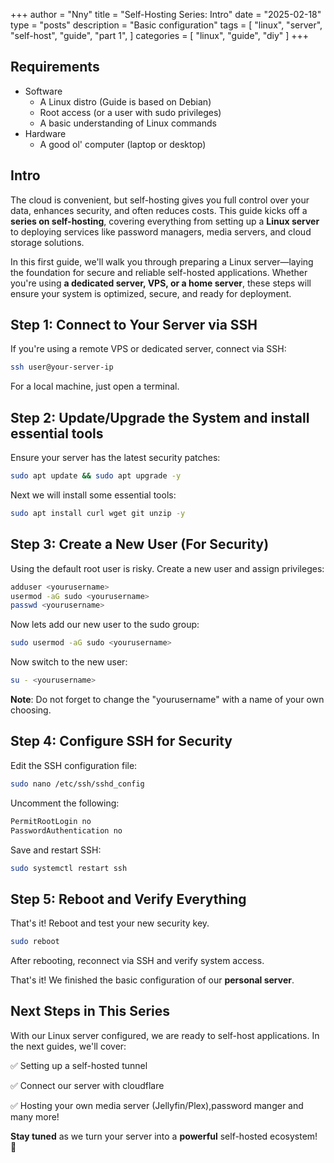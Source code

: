 +++
author = "Nny"
title = "Self-Hosting Series: Intro"
date = "2025-02-18"
type = "posts"
description = "Basic configuration"
tags = [
    "linux",
    "server",
    "self-host",
    "guide",
    "part 1",
]
categories = [
    "linux",
    "guide",
    "diy"
]
+++
<!--more-->

## Requirements

* Software
  * A Linux distro (Guide is based on Debian)
  * Root access (or a user with sudo privileges)
  * A basic understanding of Linux commands
* Hardware
  * A good ol' computer (laptop or desktop)



## Intro

The cloud is convenient, but self-hosting gives you full control over your data, enhances security, and often reduces costs. This guide kicks off a **series on self-hosting**, covering everything from setting up a **Linux server** to deploying services like password managers, media servers, and cloud storage solutions.

In this first guide, we'll walk you through preparing a Linux server—laying the foundation for secure and reliable self-hosted applications. Whether you're using **a dedicated server, VPS, or a home server**, these steps will ensure your system is optimized, secure, and ready for deployment.



## Step 1: Connect to Your Server via SSH

If you're using a remote VPS or dedicated server, connect via SSH:
```bash
ssh user@your-server-ip
```
For a local machine, just open a terminal.

## Step 2: Update/Upgrade the System and install essential tools

Ensure your server has the latest security patches:
```bash
sudo apt update && sudo apt upgrade -y
```
Next we will install some essential tools:
```bash
sudo apt install curl wget git unzip -y
```
## Step 3: Create a New User (For Security)

Using the default root user is risky. Create a new user and assign privileges:
```bash
adduser <yourusername>
usermod -aG sudo <yourusername>
passwd <yourusername>
```
Now lets add our new user to the sudo group:
```bash
sudo usermod -aG sudo <yourusername>
```
Now switch to the new user:
```bash
su - <yourusername>
```
**Note**: Do not forget to change the "yourusername" with a name of your own choosing.

## Step 4: Configure SSH for Security

Edit the SSH configuration file:
```bash
sudo nano /etc/ssh/sshd_config
```
Uncomment the following:
```bash
PermitRootLogin no  
PasswordAuthentication no  
```
Save and restart SSH: 
```bash
sudo systemctl restart ssh
```
## Step 5: Reboot and Verify Everything

That's it! Reboot and test your new security key.
```bash
sudo reboot
```
After rebooting, reconnect via SSH and verify system access.


That's it! We finished the basic configuration of our **personal server**.

## Next Steps in This Series

With our Linux server configured, we are ready to self-host applications. In the next guides, we'll cover:

✅ Setting up a self-hosted tunnel

✅ Connect our server with cloudflare

✅ Hosting your own media server (Jellyfin/Plex),password manger
and many more!

**Stay tuned** as we turn your server into a **powerful** self-hosted ecosystem! 🚀



